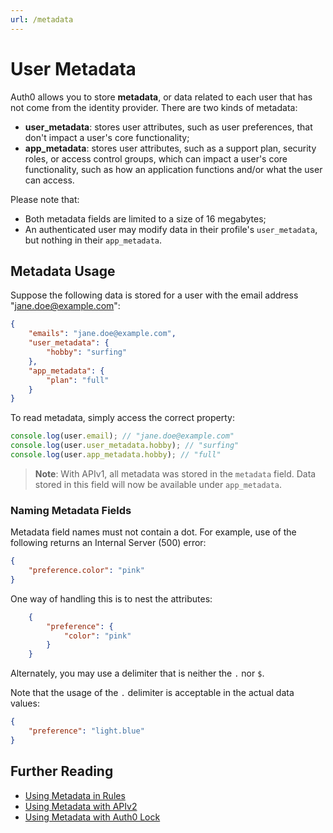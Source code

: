 ```yaml
---
url: /metadata
---
```


# User Metadata

Auth0 allows you to store **metadata**, or data related to each user that has not come from the identity provider. There are two kinds of metadata:

* **user_metadata**: stores user attributes, such as user preferences, that don't impact a user's core functionality;
* **app_metadata**: stores user attributes, such as a support plan, security roles, or access control groups, which can impact a user's core functionality, such as how an application functions and/or what the user can access.

Please note that:

* Both metadata fields are limited to a size of 16 megabytes;
* An authenticated user may modify data in their profile's `user_metadata`, but nothing in their `app_metadata`.

## Metadata Usage

Suppose the following data is stored for a user with the email address "jane.doe@example.com":

```json
{
    "emails": "jane.doe@example.com",
    "user_metadata": {
        "hobby": "surfing"
    },
    "app_metadata": {
        "plan": "full"
    }
}
```

To read metadata, simply access the correct property:

```js
console.log(user.email); // "jane.doe@example.com"
console.log(user.user_metadata.hobby); // "surfing"
console.log(user.app_metadata.hobby); // "full"
```

> **Note**: With APIv1, all metadata was stored in the `metadata` field. Data stored in this field will now be available under `app_metadata`.

### Naming Metadata Fields

Metadata field names must not contain a dot. For example, use of the following returns an Internal Server (500) error:

```json
{
    "preference.color": "pink"
}
```

One way of handling this is to nest the attributes:

```json
    {
        "preference": {
            "color": "pink"
        }
    }
```

Alternately, you may use a delimiter that is neither the `.` nor `$`.

Note that the usage of the `.` delimiter is acceptable in the actual data values:

```json
{
    "preference": "light.blue"
}
```

## Further Reading

* [Using Metadata in Rules](/metadata/rules)
* [Using Metadata with APIv2](/metadata/apiv2)
* [Using Metadata with Auth0 Lock](/metadata/lock)
